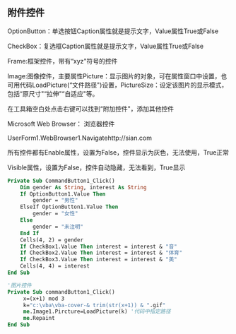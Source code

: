 ## 附件控件

OptionButton：单选按钮Caption属性就是提示文字，Value属性True或False

CheckBox：复选框Caption属性就是提示文字，Value属性True或False

Frame:框架控件，带有“xyz"符号的控件

Image:图像控件，主要属性Picture：显示图片的对象，可在属性窗口中设置，也可用代码LoadPicture(“文件路径")设置，PictureSize：设定该图片的显示模式，包括“原尺寸"“拉伸"“自适应"等。

在工具箱空白处点击右键可以找到“附加控件"，添加其他控件

Microsoft Web Browser： 浏览器控件

UserForm1.WebBrowser1.Navigatehttp://sian.com

所有控件都有Enable属性，设置为False，控件显示为灰色，无法使用，True正常

Visible属性，设置为False，控件自动隐藏，无法看到，True显示

```vb
Private Sub CommandButton1_Click()
    Dim gender As String, interest As String
    If OptionButton1.Value Then
        gender = "男性"
    ElseIf OptionButton1.Value Then
        gender = "女性"
    Else
        gender = "未注明"
    End If
    Cells(4, 2) = gender
    If CheckBox1.Value Then interest = interest & "音"
    If CheckBox2.Value Then interest = interest & "体育"
    If CheckBox3.Value Then interest = interest & "美"
    Cells(4, 4) = interest
End Sub
```

```vb
'图片控件
Private Sub commandButton1_Click()
     x=(x+1) mod 3
     k="c:\vba\vba-cover-& trim(str(x+1)) & ".gif"
     me.Image1.Pircture=LoadPicture(k) '代码中指定路径
     me.Repaint
End Sub
```

